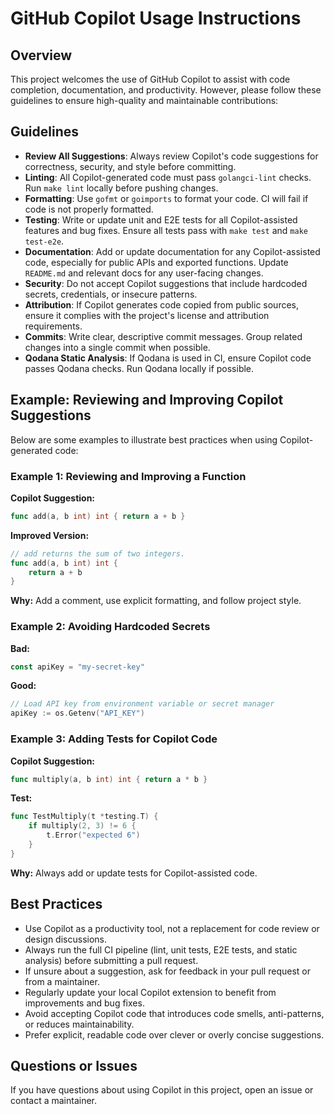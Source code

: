 
# GitHub Copilot Usage Instructions

## Overview
This project welcomes the use of GitHub Copilot to assist with code completion, documentation, and productivity. However, please follow these guidelines to ensure high-quality and maintainable contributions:


## Guidelines

- **Review All Suggestions**: Always review Copilot's code suggestions for correctness, security, and style before committing.
- **Linting**: All Copilot-generated code must pass `golangci-lint` checks. Run `make lint` locally before pushing changes.
- **Formatting**: Use `gofmt` or `goimports` to format your code. CI will fail if code is not properly formatted.
- **Testing**: Write or update unit and E2E tests for all Copilot-assisted features and bug fixes. Ensure all tests pass with `make test` and `make test-e2e`.
- **Documentation**: Add or update documentation for any Copilot-assisted code, especially for public APIs and exported functions. Update `README.md` and relevant docs for any user-facing changes.
- **Security**: Do not accept Copilot suggestions that include hardcoded secrets, credentials, or insecure patterns.
- **Attribution**: If Copilot generates code copied from public sources, ensure it complies with the project's license and attribution requirements.
- **Commits**: Write clear, descriptive commit messages. Group related changes into a single commit when possible.
- **Qodana Static Analysis**: If Qodana is used in CI, ensure Copilot code passes Qodana checks. Run Qodana locally if possible.

## Example: Reviewing and Improving Copilot Suggestions

Below are some examples to illustrate best practices when using Copilot-generated code:

### Example 1: Reviewing and Improving a Function

**Copilot Suggestion:**
```go
func add(a, b int) int { return a + b }
```

**Improved Version:**
```go
// add returns the sum of two integers.
func add(a, b int) int {
    return a + b
}
```

**Why:** Add a comment, use explicit formatting, and follow project style.

### Example 2: Avoiding Hardcoded Secrets

**Bad:**
```go
const apiKey = "my-secret-key"
```

**Good:**
```go
// Load API key from environment variable or secret manager
apiKey := os.Getenv("API_KEY")
```

### Example 3: Adding Tests for Copilot Code

**Copilot Suggestion:**
```go
func multiply(a, b int) int { return a * b }
```

**Test:**
```go
func TestMultiply(t *testing.T) {
    if multiply(2, 3) != 6 {
        t.Error("expected 6")
    }
}
```

**Why:** Always add or update tests for Copilot-assisted code.


## Best Practices

- Use Copilot as a productivity tool, not a replacement for code review or design discussions.
- Always run the full CI pipeline (lint, unit tests, E2E tests, and static analysis) before submitting a pull request.
- If unsure about a suggestion, ask for feedback in your pull request or from a maintainer.
- Regularly update your local Copilot extension to benefit from improvements and bug fixes.
- Avoid accepting Copilot code that introduces code smells, anti-patterns, or reduces maintainability.
- Prefer explicit, readable code over clever or overly concise suggestions.


## Questions or Issues
If you have questions about using Copilot in this project, open an issue or contact a maintainer.
